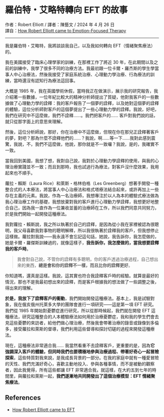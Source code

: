 # 羅伯特・艾略特轉向 EFT 的故事<br>
作者：Robert Elliott / 譯者：陳藝文 / 2024 年 4 月 26 日<br>
譯自：[How Robert Elliott came to Emotion-Focused Therapy](https://youtube.com/watch?v=uTJh8PQKNco)

---

我是羅伯特・艾略特，我將談談我自己，以及我如何轉向 EFT（情緒聚焦療法）的。

我在美國接受了臨床心理學家的訓練，在那裡工作了將近 30 年，在此期間以及之前的訓練中，我學了很多不同的治療方法。我最初跟一位卡爾・羅杰斯的學生學當事人中心治療法，然後我接受了家庭系統治療、心理動力學治療、行為療法的訓練，當時還沒有認知行為療法這回事。

大概是 1985 年，我在英國學術休假，當時我正在做演示，展示我的研究報告，我介紹著一些數據，一位年紀比較大的精神分析師提出了質疑，他對我客戶的一些數據做了心理動力學的詮釋：我的客戶報告了一個夢的詮釋，以及她對這個夢的詮釋的體驗，這位分析師對客戶的這個夢提出了一些心理動力學的詮釋。我說，好吧，我們在研究中不這麼做，我們不詮釋……。我們把客戶的…… 客戶對我們說的話，就只從那字面上的意思來理解。

然後，這位分析師說，那好，你在治療中不這麼做，但現在你在那兒正詮釋著客戶的夢，對吧？那為什麼不詮釋他們的……？我說，啊……等一下……我對此感到震驚，我說，不，我們不這麼做，他說，那你就是不一致囉？我說，是的，我確實不一致。

當我回到美國，我想了想，我對自己說，我對於心理動力學詮釋的使用，與我的心理治療實踐並不一致；而且到那時，我也試過行為療法，對客戶沒什麼效果，我用起來也不順手。

蘿拉・賴斯（Laura Rice）和萊斯・格林伯格（Les Greenberg）想著手開發一種整合式的人本療法，將當事人中心治療法和格式塔療法結合起來，或許再加上一些存在主義的元素。我說，作為一名治療師，我想專注於以人為本的體驗式療法做為我心理治療工作的基礎，我想放棄對我的客戶進行心理動力學詮釋，我想更好地整合自己，因為我一直作為一位兼收並蓄的治療師在工作，所以我們同意共同努力，於是我們開始一起開發這種療法。

我對蘿拉・賴斯說，我之所以執著於自己的詮釋，是因為從小我在家裡被認為很聰明，我父母喜歡我對事物的聰明解釋，所以我很執著於詮釋我的客戶，但我想停止這樣做。蘿拉對我說——我永遠不會忘記這句話，她說，我告訴你，我怎麼做的，她是卡爾・羅傑斯訓練過的，就像這樣子，**我告訴你，我怎麼做的，當我想要詮釋我的客戶時**。
> 我會對自己說，不管你的詮釋有多聰明，你的客戶透過治療過程，自己想出來的東西，**總是會和你的詮釋不一樣，而且比你的詮釋更好**。

你知道嗎，還真是這樣。我說，這其實也符合我詮釋客戶時的經驗。就算是最好的情況，那也不是我最初想出來的詮釋，而是客戶根據我的想法做了一些調整之後，得出來的理解。

**於是，我放下了詮釋客戶的衝動**，我們開始開發這種療法。基本上，我是試驗對象，我在俄亥俄州托萊多大學的團隊會進行一項研究——這是第一項 EFT 研究。我們從 1985 年開始對憂鬱症進行研究，所以從那時候起，我們就在開發 EFT 這種療法，研究這種整合的人本體驗療法如何用於治療憂鬱症，我和我的學生們會去見這些憂鬱的來訪者，給他們做心理治療，然後我會帶著治療的錄音或錄像到多倫多，接受蘿拉和萊斯的督導，我們利用這些督導和探討切磋的過程來開發這種療法。

現在，這種療法非常適合我…… 我當然看重不去詮釋客戶，更重要的是，因為**它強調深入客戶的體驗，但同時我們也要積極地參與治療過程、帶著好奇心一起冒險探索**，這些特質對我來說，是我成長背景的一部分。在我的家庭中就有一種愛冒險的天性、我們充滿好奇心，喜歡主動地投入、參與各種事情，而不是被動的觀察者，因此我覺得，所有這些都讓 EFT 非常適合我，就這樣，在大約五到七年的時間里，與蘿拉和萊斯一起，**我們逐漸地共同開發出了這個治療模型：EFT 情緒聚焦療法**。

## References
- [How Robert Elliott came to EFT](s.htm?p=robert_eft)

